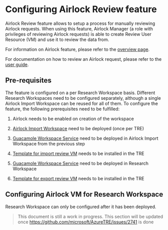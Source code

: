 # Configuring Airlock Review feature

Airlock Review feature allows to setup a process for manually reviewing Airlock requests. When using this feature, Airlock Manager (a role with privileges of reviewing Airlock requests) is able to create Review User Resource (VM) and use it to review the data from.

For information on Airlock feature, please refer to the [overview page](../azure-tre-overview/airlock.md).

For documentation on how to review an Airlock request, please refer to the [user guide](../using-tre/tre-for-airlock-reviewer/review-airlock-request.md).

## Pre-requisites

The feature is configured on a per Research Workspace basis. Different Research Workspaces need to be configured separately, although a single Airlock Import Workspace can be reused for all of them.
To configure the feature, the following prerequisites need to be fulfilled:

1. Airlock needs to be enabled on creation of the workspace

1. [Airlock Import Workspace](../tre-templates/workspaces/airlock-import-review.md) need to be deployed (once per TRE)
1. [Guacamole Workspace Service](../tre-templates/workspace-services/guacamole.md) need to be deployed in Airlock Import Workspace from the previous step
1. [Template for import review VM](../tre-templates/user-resources/import-reviewvm.md) needs to be installed in the TRE

1. [Guacamole Workspace Service](../tre-templates/workspace-services/guacamole.md) need to be deployed in Research Workspace
1. [Template for export review VM](../tre-templates/user-resources/export-reviewvm.md) needs to be installed in the TRE

## Configuring Airlock VM for Research Workspace

Research Workspace can only be configured after it has been deployed.

> This document is still a work in progress. This section will be updated once https://github.com/microsoft/AzureTRE/issues/2741 is done

